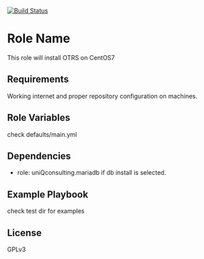[![Build Status](https://travis-ci.org/uniQconsulting-ag/ansible.otrs.svg?branch=master)](https://travis-ci.org/uniQconsulting-ag/ansible.otrs)

Role Name
=========

This role will install OTRS on CentOS7

Requirements
------------

Working internet and proper repository configuration on machines.

Role Variables
--------------

check defaults/main.yml

Dependencies
------------
* role: uniQconsulting.mariadb if db install is selected.

Example Playbook
----------------

check test dir for examples

License
-------

GPLv3

